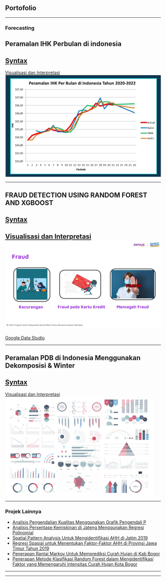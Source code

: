 ## Portofolio

---

### Forecasting

Peramalan IHK Perbulan di indonesia
---
[Syntax](https://colab.research.google.com/drive/1KDsGdT6J0Pvq0dW-jVXNSGXQPyi5ISxw?usp=sharing)
---
[Visualisasi dan Interpretasi](peramalan.pdf)
<img src="images/naive.jpg?raw=true"/>

---

FRAUD DETECTION USING RANDOM FOREST AND XGBOOST
---
[Syntax](https://colab.research.google.com/drive/1bts6EyFEnVWOWKCG9B5FFQfQGDDHaccS?usp=sharing)
---
[Visualisasi dan Interpretasi](FRAUD.pdf)
<img src="images/fraud.jpg?raw=true"/>
---
[Google Data Studio](https://datastudio.google.com/reporting/76d32190-e5ba-4ca5-829f-edcc676de95f)

---

Peramalan PDB di Indonesia Menggunakan Dekomposisi & Winter
---
[Syntax](http://example.com/)
---
[Visualisasi dan Interpretasi](peramalan.pdf)
<img src="images/dummy_thumbnail.jpg?raw=true"/>

---

### Projek Lainnya

- [Analisis Pengendalian Kualitas Menggunakan Grafik Pengendali P](http://example.com/)
- [Analisis Persentase Kemiskinan di Jateng Menggunakan Regresi Polinomial](http://example.com/)
- [Spatial Pattern Analysis Untuk Mengidentifikasi AHH di Jatim 2019](http://example.com/)
- [Regresi Spasial untuk Menentukan Faktor-Faktor AHH di Provinsi Jawa Timur Tahun 2019](http://example.com/)
- [Penerapan Rantai Markov Untuk Memprediksi Curah Hujan di Kab Bogor](http://example.com/)
- [Penerapan Metode Klasifikasi Random Forest dalam Mengidentifikasi Faktor yang Memengaruhi Intensitas Curah Hujan Kota Bogor](http://example.com/)

---





---

